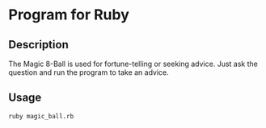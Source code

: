 #  Program for Ruby

## Description
The Magic 8-Ball is used for fortune-telling or seeking advice.
Just ask the question and run the program to take an advice.

## Usage
```
ruby magic_ball.rb
```

